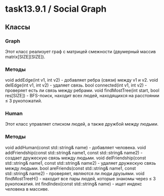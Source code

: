 # task13.9.1 / Social Graph
## **Классы**
### Graph
Этот класс реализует граф с матрицей смежности (двумерный массив matrix[SIZE][SIZE]).
### Методы
void addEdge(int v1, int v2) - добавляет ребра (связи) между v1 и v2.
void delEdge(int v1, int v2) - удаляет связь.
bool connected(int v1, int v2) - проверяет есть ли связь между ребрами.
void findMostTree(int start, bool res[SIZE]) - BFS-поиск, находит всех людей, находящихся на расстоянии ≤ 3 рукопожатий.
### Human
Этот класс управляет списком людей, а также дружбой между людьми.
### Методы
void addHuman(const std::string& name) - добавляет человека.
void addFriendship(const std::string& name1, const std::string& name2) - создает дружескую связь между людьми.
void delFriendship(const std::string& name1, const std::string& name2) - удаляет дружескую связь между людьми.
bool areFriends(const std::string& name1, const std::string& name2) - проверяет, являются ли люди друзьями.
void findMostTreeH() - находит все пары людей, которые знакомы через ≤ 3 рукопожатия.
int findIndex(const std::string& name) - ищет индекс человека в массиве.

